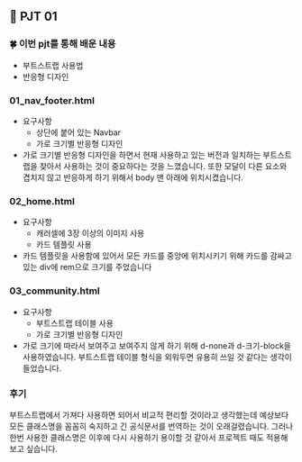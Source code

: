 ## 🚩 PJT 01

### 🍀 이번 pjt를 통해 배운 내용

* 부트스트랩 사용법
* 반응형 디자인

### 01_nav_footer.html
* 요구사항
  * 상단에 붙어 있는 Navbar
  * 가로 크기별 반응형 디자인
* 가로 크기별 반응형 디자인을 하면서 현재 사용하고 있는 버전과 일치하는 부트스트랩을 찾아서 사용하는 것이 중요하다는 것을 느꼈습니다. 또한 모달이 다른 요소와 겹치지 않고 반응하게 하기 위해서 body 맨 아래에 위치시켰습니다.

### 02_home.html
* 요구사항
  * 캐러셀에 3장 이상의 이미지 사용
  * 카드 템플릿 사용
* 카드 템플릿을 사용함에 있어서 모든 카드를 중앙에 위치시키기 위해 카드를 감싸고 있는 div에 rem으로 크기를 주었습니다

### 03_community.html
* 요구사항
  * 부트스트랩 테이블 사용
  * 가로 크기별 반응형 디자인
* 가로 크기에 따라서 보여주고 보여주지 않게 하기 위해 d-none과 d-크기-block을 사용하였습니다. 부트스트랩 테이블 형식을 외워두면 유용히 쓰일 것 같다는 생각이 들었습니다.


### 후기
부트스트랩에서 가져다 사용하면 되어서 비교적 편리할 것이라고 생각했는데 예상보다 모든 클래스명을 꼼꼼히 숙지하고 긴 공식문서를 번역하는 것이 오래걸렸습니다. 그러나 한번 사용한 클래스명은 이후에 다시 사용하기 용이할 것 같아서 프로젝트 때도 적용해보고 싶습니다.